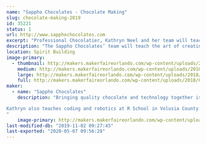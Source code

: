 ```yaml
---
name: "Sappho Chocolates - Chocolate Making"
slug: chocolate-making-2019
id: 35221
status: 1
url: http://www.sapphochocolates.com
excerpt: "Professional Chocolatier, Kathryn Neel and her team will teach the art of creating molded chocolates using a variety of fun molds while discussing the art and science of chocolate making."
description: "The Sappho Chocolates’ team will teach the art of creating molded chocolates using a variety of fun molds. Workshop attendees will have fun learning about the science and history of making chocolate. The best part of the workshop is you get to keep what you make. This means you’ll get to keep close to a ¼ pound of quality chocolate. Tickets ($10) for this event can be purchased at the Sappho Table. There will be a total of 4 chocolate making workshops during the weekend (2 on Saturday and 2 on Sunday)."
location: Spirit Building
image-primary:
  - thumbnail: http://makers.makerfaireorlando.com/wp-content/uploads/2018/07/Castle-9709-600-by-556-150x150.jpg
    medium: http://makers.makerfaireorlando.com/wp-content/uploads/2018/07/Castle-9709-600-by-556-300x278.jpg
    large: http://makers.makerfaireorlando.com/wp-content/uploads/2018/07/Castle-9709-600-by-556.jpg
    full: http://makers.makerfaireorlando.com/wp-content/uploads/2018/07/Castle-9709-600-by-556.jpg
maker:
  - name: "Sappho Chocolates"
    description: "Bringing quality chocolate and technology together is Sappho Chocolates’ passion. They use a 3D printer and vacuforming to create their own chocolate molds. Kathryn Neel, Professional Chocolatier, has been making chocolates for over 20 years as gifts for friends and family. Her two business partners, Charlotte Lambert and Darlene Duncan, tasted Kathryn’s chocolates and asked her why she wasn’t selling them. This was the beginning of Sappho Chocolates. 

Kathryn also teaches coding and robotics at R School in Volusia County.
"
    image-primary: http://makers.makerfaireorlando.com/wp-content/uploads/2017/10/Alafaya-Library-150-BY-150.jpg
last-modified-db: "2019-11-02 09:27:45"
last-exported: "2020-05-07 09:56:28"
---
```

